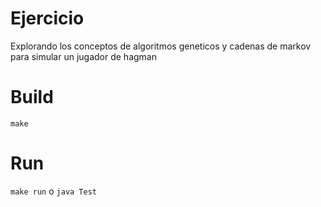 # Ejercicio
Explorando los conceptos de algoritmos geneticos y cadenas de markov
para simular un jugador de hagman

# Build
`make`

# Run
`make run` o `java Test`
